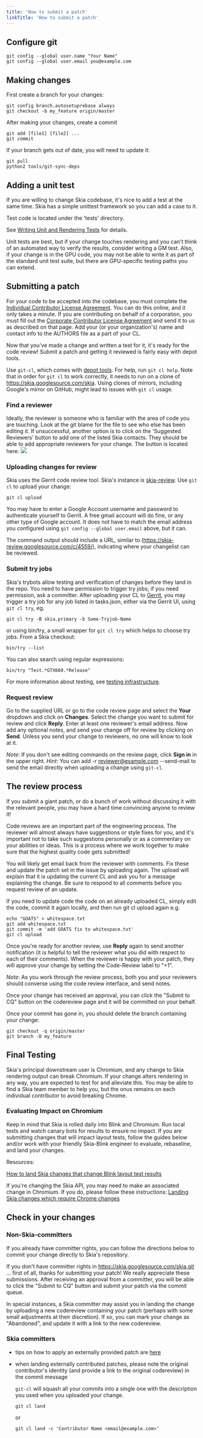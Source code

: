 ```yaml
---
title: 'How to submit a patch'
linkTitle: 'How to submit a patch'
---
```


## Configure git

<!--?prettify lang=sh?-->

    git config --global user.name "Your Name"
    git config --global user.email you@example.com

## Making changes

First create a branch for your changes:

<!--?prettify lang=sh?-->

    git config branch.autosetuprebase always
    git checkout -b my_feature origin/master

After making your changes, create a commit

<!--?prettify lang=sh?-->

    git add [file1] [file2] ...
    git commit

If your branch gets out of date, you will need to update it:

<!--?prettify lang=sh?-->

    git pull
    python2 tools/git-sync-deps

## Adding a unit test

If you are willing to change Skia codebase, it's nice to add a test at the same
time. Skia has a simple unittest framework so you can add a case to it.

Test code is located under the 'tests' directory.

See [Writing Unit and Rendering Tests](/docs/dev/testing/tests) for details.

Unit tests are best, but if your change touches rendering and you can't think of
an automated way to verify the results, consider writing a GM test. Also, if
your change is in the GPU code, you may not be able to write it as part of the
standard unit test suite, but there are GPU-specific testing paths you can
extend.

## Submitting a patch

For your code to be accepted into the codebase, you must complete the
[Individual Contributor License Agreement](http://code.google.com/legal/individual-cla-v1.0.html).
You can do this online, and it only takes a minute. If you are contributing on
behalf of a corporation, you must fill out the
[Corporate Contributor License Agreement](http://code.google.com/legal/corporate-cla-v1.0.html)
and send it to us as described on that page. Add your (or your organization's)
name and contact info to the AUTHORS file as a part of your CL.

Now that you've made a change and written a test for it, it's ready for the code
review! Submit a patch and getting it reviewed is fairly easy with depot tools.

Use `git-cl`, which comes with
[depot tools](http://sites.google.com/a/chromium.org/dev/developers/how-tos/install-depot-tools).
For help, run `git cl help`. Note that in order for `git cl` to work correctly,
it needs to run on a clone of <https://skia.googlesource.com/skia>. Using clones
of mirrors, including Google's mirror on GitHub, might lead to issues with
`git cl` usage.

### Find a reviewer

Ideally, the reviewer is someone who is familiar with the area of code you are
touching. Look at the git blame for the file to see who else has been editing
it. If unsuccessful, another option is to click on the 'Suggested Reviewers'
button to add one of the listed Skia contacts. They should be able to add
appropriate reviewers for your change. The button is located here:
<img src="/docs/dev/contrib/SuggestedReviewers.png" style="display: inline-block; max-width: 75%" />

### Uploading changes for review

Skia uses the Gerrit code review tool. Skia's instance is
[skia-review](http://skia-review.googlesource.com). Use `git cl` to upload your
change:

<!--?prettify lang=sh?-->

    git cl upload

You may have to enter a Google Account username and password to authenticate
yourself to Gerrit. A free gmail account will do fine, or any other type of
Google account. It does not have to match the email address you configured using
`git config --global user.email` above, but it can.

The command output should include a URL, similar to
(https://skia-review.googlesource.com/c/4559/), indicating where your changelist
can be reviewed.

### Submit try jobs

Skia's trybots allow testing and verification of changes before they land in the
repo. You need to have permission to trigger try jobs; if you need permission,
ask a committer. After uploading your CL to
[Gerrit](https://skia-review.googlesource.com/), you may trigger a try job for
any job listed in tasks.json, either via the Gerrit UI, using `git cl try`, eg.

    git cl try -B skia.primary -b Some-Tryjob-Name

or using bin/try, a small wrapper for `git cl try` which helps to choose try
jobs. From a Skia checkout:

    bin/try --list

You can also search using regular expressions:

    bin/try "Test.*GTX660.*Release"

For more information about testing, see
[testing infrastructure](/docs/dev/testing/automated_testing).

### Request review

Go to the supplied URL or go to the code review page and select the **Your**
dropdown and click on **Changes**. Select the change you want to submit for
review and click **Reply**. Enter at least one reviewer's email address. Now add
any optional notes, and send your change off for review by clicking on **Send**.
Unless you send your change to reviewers, no one will know to look at it.

_Note_: If you don't see editing commands on the review page, click **Sign in**
in the upper right. _Hint_: You can add -r reviewer@example.com --send-mail to
send the email directly when uploading a change using `git-cl`.

## The review process

If you submit a giant patch, or do a bunch of work without discussing it with
the relevant people, you may have a hard time convincing anyone to review it!

Code reviews are an important part of the engineering process. The reviewer will
almost always have suggestions or style fixes for you, and it's important not to
take such suggestions personally or as a commentary on your abilities or ideas.
This is a process where we work together to make sure that the highest quality
code gets submitted!

You will likely get email back from the reviewer with comments. Fix these and
update the patch set in the issue by uploading again. The upload will explain
that it is updating the current CL and ask you for a message explaining the
change. Be sure to respond to all comments before you request review of an
update.

If you need to update code the code on an already uploaded CL, simply edit the
code, commit it again locally, and then run git cl upload again e.g.

    echo "GOATS" > whitespace.txt
    git add whitespace.txt
    git commit -m 'add GOATS fix to whitespace.txt'
    git cl upload

Once you're ready for another review, use **Reply** again to send another
notification (it is helpful to tell the reviewer what you did with respect to
each of their comments). When the reviewer is happy with your patch, they will
approve your change by setting the Code-Review label to "+1".

_Note_: As you work through the review process, both you and your reviewers
should converse using the code review interface, and send notes.

Once your change has received an approval, you can click the "Submit to CQ"
button on the codereview page and it will be committed on your behalf.

Once your commit has gone in, you should delete the branch containing your
change:

    git checkout -q origin/master
    git branch -D my_feature

## Final Testing

Skia's principal downstream user is Chromium, and any change to Skia rendering
output can break Chromium. If your change alters rendering in any way, you are
expected to test for and alleviate this. You may be able to find a Skia team
member to help you, but the onus remains on each individual contributor to avoid
breaking Chrome.

### Evaluating Impact on Chromium

Keep in mind that Skia is rolled daily into Blink and Chromium. Run local tests
and watch canary bots for results to ensure no impact. If you are submitting
changes that will impact layout tests, follow the guides below and/or work with
your friendly Skia-Blink engineer to evaluate, rebaseline, and land your
changes.

Resources:

[How to land Skia changes that change Blink layout test results](/docs/dev/chrome/blink/)

If you're changing the Skia API, you may need to make an associated change in
Chromium. If you do, please follow these instructions:
[Landing Skia changes which require Chrome changes](/docs/dev/chrome/changes/)

## Check in your changes

### Non-Skia-committers

If you already have committer rights, you can follow the directions below to
commit your change directly to Skia's repository.

If you don't have committer rights in https://skia.googlesource.com/skia.git ...
first of all, thanks for submitting your patch! We really appreciate these
submissions. After receiving an approval from a committer, you will be able to
click the "Submit to CQ" button and submit your patch via the commit queue.

In special instances, a Skia committer may assist you in landing the change by
uploading a new codereview containing your patch (perhaps with some small
adjustments at their discretion). If so, you can mark your change as
"Abandoned", and update it with a link to the new codereview.

### Skia committers

- tips on how to apply an externally provided patch are [here](../patch)
- when landing externally contributed patches, please note the original
  contributor's identity (and provide a link to the original codereview) in the
  commit message

  `git-cl` will squash all your commits into a single one with the description
  you used when you uploaded your change.

  ```
  git cl land
  ```

  or

  ```
  git cl land -c 'Contributor Name <email@example.com>'
  ```
